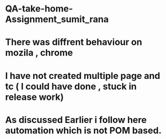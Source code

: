 # QA-take-home-Assignment_sumit_rana
# There was diffrent behaviour on mozila , chrome 
# I have not created multiple page and tc ( I could have done , stuck in release work)
# As discussed Earlier i follow here automation which is not POM based. 

